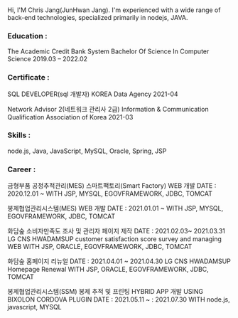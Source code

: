 ### 
Hi, I'M Chris Jang(JunHwan Jang).
I'm experienced with a wide range of back-end technologies, specialized primarily in nodejs, JAVA.

### Education :
The Academic Credit Bank System
Bachelor Of Science In Computer Science
2019.03 – 2022.02

### Certificate :
SQL DEVELOPER(sql 개발자)
KOREA Data Agency
2021-04 

Network Advisor 2(네트워크 관리사 2급)
Information & Communication Qualification Association of Korea
2021-03 

### Skills :
node.js, Java, JavaScript, MySQL, Oracle, Spring, JSP

### Career :
금형부품 공정추적관리(MES) 스마트팩토리(Smart Factory) WEB 개발 
DATE : 2020.12.01 ~ 
WITH JSP, MYSQL, EGOVFRAMEWORK, JDBC, TOMCAT

봉제협업관리시스템(MES) WEB 개발 
DATE : 2021.01.01 ~ 
WITH JSP, MYSQL, EGOVFRAMEWORK, JDBC, TOMCAT

화담숲 소비자만족도 조사 및 관리자 페이지 제작
DATE : 2021.02.03~ 2021.03.31 
LG CNS HWADAMSUP customer satisfaction score survey and managing WEB
WITH JSP, ORACLE, EGOVFRAMEWORK, JDBC, TOMCAT

화담숲 홈페이지 리뉴얼
DATE : 2021.04.01 ~ 2021.04.30
LG CNS HWADAMSUP Homepage Renewal
WITH JSP, ORACLE, EGOVFRAMEWORK, JDBC, TOMCAT

봉제협업관리시스템(SSM) 봉제 추적 및 프린팅 HYBRID APP 개발
USING BIXOLON CORDOVA PLUGIN
DATE : 2021.05.11 ~ : 2021.07.30
WITH node.js, javascript, MYSQL

<!--
**itsChrisJang/itsChrisJang** is a ✨ _special_ ✨ repository because its `README.md` (this file) appears on your GitHub profile.

Here are some ideas to get you started:

- 🔭 I’m currently working on ...
- 🌱 I’m currently learning ...
- 👯 I’m looking to collaborate on ...
- 🤔 I’m looking for help with ...
- 💬 Ask me about ...
- 📫 How to reach me: ...
- 😄 Pronouns: ...
- ⚡ Fun fact: ...
-->
